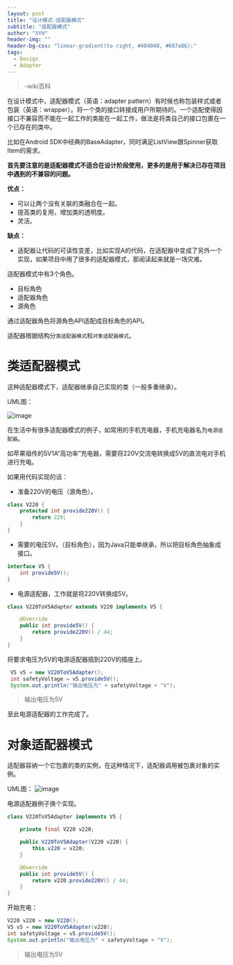 ```yaml
---
layout: post
title: "设计模式-适配器模式"
subtitle: "适配器模式"
author: "XYH"
header-img: ""
header-bg-css: "linear-gradient(to right, #404040, #687a86);"
tags: 
  - Design
  - Adapter
---
```


> -wiki百科

在设计模式中，适配器模式（英语：adapter pattern）有时候也称包装样式或者包装（英语：wrapper）。将一个类的接口转接成用户所期待的。一个适配使得因接口不兼容而不能在一起工作的类能在一起工作，做法是将类自己的接口包裹在一个已存在的类中。

比如在Android SDK中经典的BaseAdapter，同时满足ListView跟Spinner获取Item的需求。

**首先要注意的是适配器模式不适合在设计阶段使用，更多的是用于解决已存在项目中遇到的不兼容的问题。**

**优点：**
* 可以让两个没有关联的类融合在一起。
* 提高类的复用，增加类的透明度。
* 灵活。

**缺点：**
* 适配器让代码的可读性变差，比如实现A的代码，在适配器中变成了另外一个实现，如果项目中用了很多的适配器模式，那阅读起来就是一场灾难。

适配器模式中有3个角色。

* 目标角色
* 适配器角色
* 源角色

通过适配器角色将源角色API适配成目标角色的API。

适配器根据结构分`类适配器模式`和`对象适配器模式`。

# 类适配器模式

这种适配器模式下，适配器继承自己实现的类（一般多重继承）。

UML图：

![image](https://qfxl.oss-cn-shanghai.aliyuncs.com/images/ClassAdapter.png)

在生活中有很多适配器模式的例子，如常用的手机充电器，手机充电器名为`电源适配器`。

如苹果祖传的5V1A“高功率”充电器，需要将220V交流电转换成5V的直流电对手机进行充电。

如果用代码实现的话：

- 准备220V的电压（源角色）。

```java
class V220 {
    protected int provide220V() {
        return 220;
    }
}
```

- 需要的电压5V。（目标角色），因为Java只能单继承，所以把目标角色抽象成接口。

```java
interface V5 {
    int provide5V();
}

```

- 电源适配器，工作就是将220V转换成5V。

```java
class V220ToV5Adapter extends V220 implements V5 {

    @Override
    public int provide5V() {
        return provide220V() / 44;
    }
}    
```

将要求电压为5V的电源适配器插到220V的插座上。

```java
 V5 v5 = new V220ToV5Adapter();
 int safetyVoltage = v5.provide5V();
 System.out.println("输出电压为" + safetyVoltage + "V");
```

> 输出电压为5V

至此电源适配器的工作完成了。

# 对象适配器模式

适配器容纳一个它包裹的类的实例，在这种情况下，适配器调用被包裹对象的实例。

UML图：
![image](https://qfxl.oss-cn-shanghai.aliyuncs.com/images/ObjectAdapter.png)

电源适配器例子换个实现。

```java
class V220ToV5Adapter implements V5 {

    private final V220 v220;

    public V220ToV5Adapter(V220 v220) {
        this.v220 = v220;
    }

    @Override
    public int provide5V() {
        return v220.provide220V() / 44;
    }
}
```

开始充电：

```java
V220 v220 = new V220();
V5 v5 = new V220ToV5Adapter(v220);
int safetyVoltage = v5.provide5V();
System.out.println("输出电压为" + safetyVoltage + "V");
```

> 输出电压为5V







